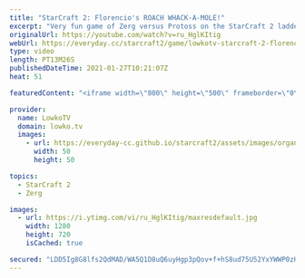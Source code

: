 ```yaml
---
title: "StarCraft 2: Florencio's ROACH WHACK-A-MOLE!"
excerpt: "Very fun game of Zerg versus Protoss on the StarCraft 2 ladder. In this game Florencio decides to cheese his opponent with multiple proxy Hatcheries, burrowed Roaches and Nydus Worms.  Florencio on Twitch: https://www.twitch.tv/florenciosc  Support my work on Patreon: http://www.patreon.com/lowkotv Become"
originalUrl: https://youtube.com/watch?v=ru_HglKItig
webUrl: https://everyday.cc/starcraft2/game/lowkotv-starcraft-2-florencios-roach-whack-a-mole/
type: video
length: PT13M26S
publishedDateTime: 2021-01-27T10:21:07Z
heat: 51

featuredContent: "<iframe width=\"800\" height=\"500\" frameborder=\"0\" src=\"https://www.youtube.com/embed/ru_HglKItig\" allow=\"accelerometer; autoplay; encrypted-media; gyroscope; picture-in-picture\" allowfullscreen></iframe>"

provider:
  name: LowkoTV
  domain: lowko.tv
  images:
    - url: https://everyday-cc.github.io/starcraft2/assets/images/organizations/lowko.tv-50x50.jpg
      width: 50
      height: 50

topics:
  - StarCraft 2
  - Zerg

images:
  - url: https://i.ytimg.com/vi/ru_HglKItig/maxresdefault.jpg
    width: 1280
    height: 720
    isCached: true

secured: "LDD5Ig8G8lfs2QdMAD/WA5Q1D8uQ6uyHgp3pQov+f+hS8ud75U52YxYWWP0zH+6C9jQYGk/T75VEXVRT6QxFR8NoTxJG6l54UJiLJCE67akYIfhi0Qs+gLUHo0hmKQ25pCKjDa+q/J61LCQrSkATSzHHhgURoC+yaj7pPb5bfVMkWrWDl6CaGZZOh2fVvilc5dVYhPNVjGIZyi93uPb/csW+3ao+V4GPDrt0gFw3si5rAC/2sFXg9dGg91o2uWM5ek1Hia4fC+EO4/PaATuDhyVsIlBTLUnaMJBem9ztTVgJd0ObZ32FAB6Wwks5oGFCGcqReSUqvOCs8NkpuO9Su/rEPRIJP9ktH4TcGLroIF6oldbDehanTNRh2nYFsbz2LFvpYzhBSzzZa0/72ajiEXpwqi0+f65Piv1wFR2RWY0=;TjahDuOpwoHoip5lcdzqgA=="
---
```


